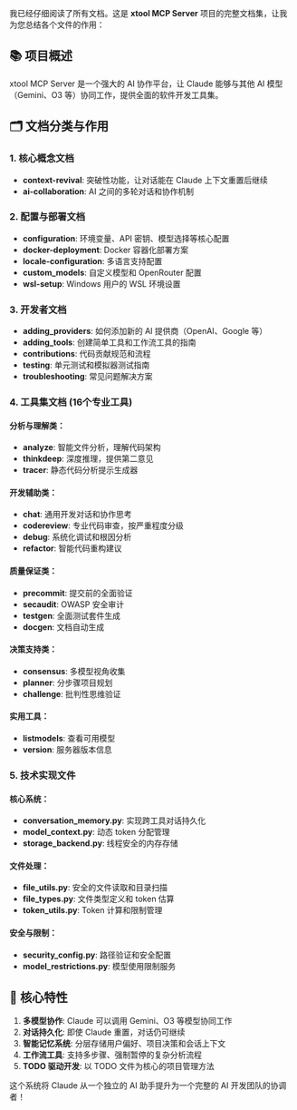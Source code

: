 我已经仔细阅读了所有文档。这是 **xtool MCP Server** 项目的完整文档集，让我为您总结各个文件的作用：

## 📚 项目概述
xtool MCP Server 是一个强大的 AI 协作平台，让 Claude 能够与其他 AI 模型（Gemini、O3 等）协同工作，提供全面的软件开发工具集。

## 🗂️ 文档分类与作用

### 1. **核心概念文档**
- **context-revival**: 突破性功能，让对话能在 Claude 上下文重置后继续
- **ai-collaboration**: AI 之间的多轮对话和协作机制

### 2. **配置与部署文档**
- **configuration**: 环境变量、API 密钥、模型选择等核心配置
- **docker-deployment**: Docker 容器化部署方案
- **locale-configuration**: 多语言支持配置
- **custom_models**: 自定义模型和 OpenRouter 配置
- **wsl-setup**: Windows 用户的 WSL 环境设置

### 3. **开发者文档**
- **adding_providers**: 如何添加新的 AI 提供商（OpenAI、Google 等）
- **adding_tools**: 创建简单工具和工作流工具的指南
- **contributions**: 代码贡献规范和流程
- **testing**: 单元测试和模拟器测试指南
- **troubleshooting**: 常见问题解决方案

### 4. **工具集文档** (16个专业工具)

#### 分析与理解类：
- **analyze**: 智能文件分析，理解代码架构
- **thinkdeep**: 深度推理，提供第二意见
- **tracer**: 静态代码分析提示生成器

#### 开发辅助类：
- **chat**: 通用开发对话和协作思考
- **codereview**: 专业代码审查，按严重程度分级
- **debug**: 系统化调试和根因分析
- **refactor**: 智能代码重构建议

#### 质量保证类：
- **precommit**: 提交前的全面验证
- **secaudit**: OWASP 安全审计
- **testgen**: 全面测试套件生成
- **docgen**: 文档自动生成

#### 决策支持类：
- **consensus**: 多模型视角收集
- **planner**: 分步骤项目规划
- **challenge**: 批判性思维验证

#### 实用工具：
- **listmodels**: 查看可用模型
- **version**: 服务器版本信息

### 5. **技术实现文件**

#### 核心系统：
- **conversation_memory.py**: 实现跨工具对话持久化
- **model_context.py**: 动态 token 分配管理
- **storage_backend.py**: 线程安全的内存存储

#### 文件处理：
- **file_utils.py**: 安全的文件读取和目录扫描
- **file_types.py**: 文件类型定义和 token 估算
- **token_utils.py**: Token 计算和限制管理

#### 安全与限制：
- **security_config.py**: 路径验证和安全配置
- **model_restrictions.py**: 模型使用限制服务

## 🎯 核心特性

1. **多模型协作**: Claude 可以调用 Gemini、O3 等模型协同工作
2. **对话持久化**: 即使 Claude 重置，对话仍可继续
3. **智能记忆系统**: 分层存储用户偏好、项目决策和会话上下文
4. **工作流工具**: 支持多步骤、强制暂停的复杂分析流程
5. **TODO 驱动开发**: 以 TODO 文件为核心的项目管理方法

这个系统将 Claude 从一个独立的 AI 助手提升为一个完整的 AI 开发团队的协调者！
